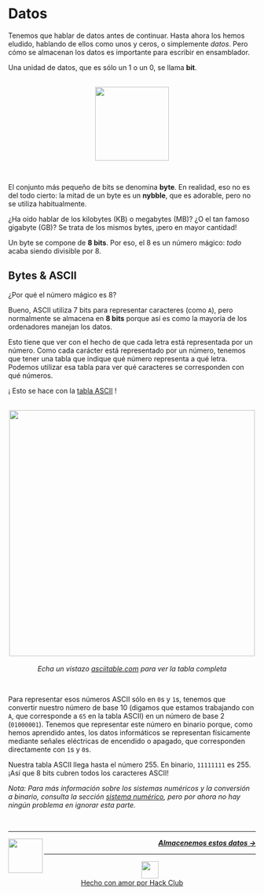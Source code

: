 # Datos

Tenemos que hablar de datos antes de continuar. Hasta ahora los hemos eludido, hablando de ellos como unos y ceros, o simplemente _datos_. Pero cómo se almacenan los datos es importante para escribir en ensamblador.

Una unidad de datos, que es sólo un 1 o un 0, se llama **bit**.

<p align="center">
  <br />
  <img height="150" src="https://cloud-1csdtyu7d-hack-club-bot.vercel.app/0bit.png">
</p>
<br />

El conjunto más pequeño de bits se denomina **byte**. En realidad, eso no es del todo cierto: la mitad de un byte es un **nybble**, que es adorable, pero no se utiliza habitualmente.

¿Ha oído hablar de los kilobytes (KB) o megabytes (MB)? ¿O el tan famoso gigabyte (GB)? Se trata de los mismos bytes, ¡pero en mayor cantidad!

Un byte se compone de **8 bits**. Por eso, el 8 es un número mágico: _todo_ acaba siendo divisible por 8.

## Bytes & ASCII

¿Por qué el número mágico es 8?

Bueno, ASCII utiliza 7 bits para representar caracteres (como `A`), pero normalmente se almacena en **8 bits** porque así es como la mayoría de los ordenadores manejan los datos.

Esto tiene que ver con el hecho de que cada letra está representada por un número. Como cada carácter está representado por un número, tenemos que tener una tabla que indique qué número representa a qué letra. Podemos utilizar esa tabla para ver qué caracteres se corresponden con qué números.

¡ Esto se hace con la [tabla ASCII](https://www.asciitable.com/) !

<p align="center">
  <br />
  <img height="500" src="https://cloud-m6tqomah2-hack-club-bot.vercel.app/0ascii.png">
  <br />
  <br />
  <span>
    <em>
      Echa un vistazo <a href="https://www.asciitable.com/">asciitable.com</a> para ver la tabla completa
    </em>
  </span>
</p>
<br />

Para representar esos números ASCII sólo en `0`s y `1`s, tenemos que convertir nuestro número de base 10 (digamos que estamos trabajando con `A`, que corresponde a `65` en la tabla ASCII) en un número de base 2 (`01000001`). Tenemos que representar este número en binario porque, como hemos aprendido antes, los datos informáticos se representan físicamente mediante señales eléctricas de encendido o apagado, que corresponden directamente con `1`s y `0`s.

Nuestra tabla ASCII llega hasta el número 255. En binario, `11111111` es 255. ¡Así que 8 bits cubren todos los caracteres ASCII!

_Nota: Para más información sobre los sistemas numéricos y la conversión a binario, consulta la sección [sistema numérico](/es/guia/mates/sistema-numerico.md), pero por ahora no hay ningún problema en ignorar esta parte._

<br />

---

<a href="/es/guia/escribiendo-codigo/multitud.md">
  <picture>
    <source media="(prefers-color-scheme: dark)" srcset="https://cloud-c4m75tmer-hack-club-bot.vercel.app/0back.svg">
    <img align="left" width="70" src="https://cloud-c4m75tmer-hack-club-bot.vercel.app/0back.svg" />
  </picture>
</a>

<p align="right">
  <em>
    <b>
      <a href="/es/guia/escribiendo-codigo/registros.md">
        Almacenemos estos datos →
      </a>
    </b>
  </em>
</p>

---

<p align="center">
  <a href="https://hackclub.com/">
    <img width="35" src="https://cloud-l0g1cgz4b-hack-club-bot.vercel.app/0h.png"><br/>
    Hecho con amor por Hack Club
  </a>
</p>